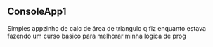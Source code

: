 ## ConsoleApp1

Simples appzinho de calc de área de triangulo q fiz enquanto estava fazendo um curso basico para melhorar minha lógica de prog
